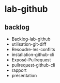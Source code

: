 # lab-github

## backlog

- Backlog-lab-github
- utilisation-git-diff
- Resoudre-les-conflits
- installation-github-cli 
- Exposé-Pullrequest
- pullrequest-github-cli
- rapport
- présentation 

